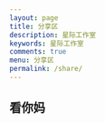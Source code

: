 ```yaml
---
layout: page
title: 分享区
description: 星际工作室
keywords: 星际工作室
comments: true
menu: 分享区
permalink: /share/
---
```

## 看你妈
<script src="https://cdn.jsdelivr.net/gh/Galaxy-Studio-Code/galaxy-studio-code.github.io@master/assets/js/konami.js" type="text/javascript"></script>
<script type="text/javascript">
    konami = new Konami();
    konami.code = function () {
        console.log("FUCK YOU !!!");
    }
    konami.load();
</script>

